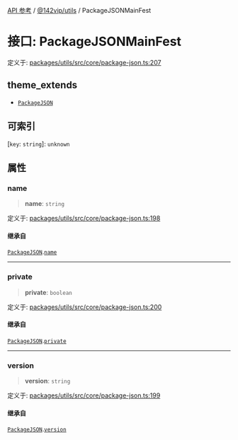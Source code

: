 [API 参考](../../../index.md) / [@142vip/utils](../index.md) / PackageJSONMainFest

# 接口: PackageJSONMainFest

定义于: [packages/utils/src/core/package-json.ts:207](https://github.com/142vip/core-x/blob/b6807ccf6c96718daee70c368eee9968a0b34d48/packages/utils/src/core/package-json.ts#L207)

## theme_extends

- [`PackageJSON`](PackageJSON.md)

## 可索引

\[`key`: `string`\]: `unknown`

## 属性

### name

> **name**: `string`

定义于: [packages/utils/src/core/package-json.ts:198](https://github.com/142vip/core-x/blob/b6807ccf6c96718daee70c368eee9968a0b34d48/packages/utils/src/core/package-json.ts#L198)

#### 继承自

[`PackageJSON`](PackageJSON.md).[`name`](PackageJSON.md#name)

***

### private

> **private**: `boolean`

定义于: [packages/utils/src/core/package-json.ts:200](https://github.com/142vip/core-x/blob/b6807ccf6c96718daee70c368eee9968a0b34d48/packages/utils/src/core/package-json.ts#L200)

#### 继承自

[`PackageJSON`](PackageJSON.md).[`private`](PackageJSON.md#private)

***

### version

> **version**: `string`

定义于: [packages/utils/src/core/package-json.ts:199](https://github.com/142vip/core-x/blob/b6807ccf6c96718daee70c368eee9968a0b34d48/packages/utils/src/core/package-json.ts#L199)

#### 继承自

[`PackageJSON`](PackageJSON.md).[`version`](PackageJSON.md#version)
